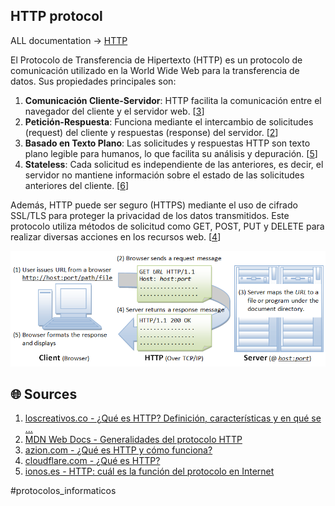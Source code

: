 ## HTTP protocol

ALL documentation -> [HTTP](https://www3.ntu.edu.sg/home/ehchua/programming/webprogramming/HTTP_Basics.html)

El Protocolo de Transferencia de Hipertexto (HTTP) es un protocolo de comunicación utilizado en la World Wide Web para la transferencia de datos. Sus propiedades principales son:

1. **Comunicación Cliente-Servidor**: HTTP facilita la comunicación entre el navegador del cliente y el servidor web. [[3](https://loscreativos.co/marketing-digital/que-es-http-definicion-caracteristicas/)]
2. **Petición-Respuesta**: Funciona mediante el intercambio de solicitudes (request) del cliente y respuestas (response) del servidor. [[2](https://developer.mozilla.org/es/docs/Web/HTTP/Overview)]
3. **Basado en Texto Plano**: Las solicitudes y respuestas HTTP son texto plano legible para humanos, lo que facilita su análisis y depuración. [[5](https://www.azion.com/es/blog/que-es-http-y-como-funciona/)]
4. **Stateless**: Cada solicitud es independiente de las anteriores, es decir, el servidor no mantiene información sobre el estado de las solicitudes anteriores del cliente. [[6](https://www.ionos.es/digitalguide/hosting/cuestiones-tecnicas/protocolo-http/)]

Además, HTTP puede ser seguro (HTTPS) mediante el uso de cifrado SSL/TLS para proteger la privacidad de los datos transmitidos. Este protocolo utiliza métodos de solicitud como GET, POST, PUT y DELETE para realizar diversas acciones en los recursos web. [[4](https://www.cloudflare.com/es-es/learning/ddos/glossary/hypertext-transfer-protocol-http/)]

![HTTP request response](HTTP_Steps.png)

## 🌐 Sources
1. [loscreativos.co - ¿Qué es HTTP? Definición, características y en qué se ...](https://loscreativos.co/marketing-digital/que-es-http-definicion-caracteristicas/)
2. [MDN Web Docs - Generalidades del protocolo HTTP](https://developer.mozilla.org/es/docs/Web/HTTP/Overview)
3. [azion.com - ¿Qué es HTTP y cómo funciona?](https://www.azion.com/es/blog/que-es-http-y-como-funciona/)
4. [cloudflare.com - ¿Qué es HTTP?](https://www.cloudflare.com/es-es/learning/ddos/glossary/hypertext-transfer-protocol-http/)
5. [ionos.es - HTTP: cuál es la función del protocolo en Internet](https://www.ionos.es/digitalguide/hosting/cuestiones-tecnicas/protocolo-http/)

#protocolos_informaticos

